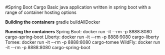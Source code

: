 #Spring Boot Cargo
Basic java application written in spring boot with a range of container hosting options

**Building the containers**
gradle buildAllDocker

**Running the containers**
Spring Boot: docker run -it --rm -p 8888:8080 cargo-spring-boot
Liberty: docker run -it --rm -p 8888:9080 cargo-liberty
Tomee: docker run -it --rm -p 8888:8080 cargo-tomee
WildFly: docker run -it --rm -p 8888:8080 cargo-spring-boot

